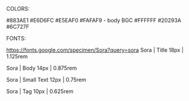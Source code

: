 COLORS:

#883AE1
#E6D6FC
#E5EAF0
#FAFAF9 - body BGC
#FFFFFF
#20293A
#6C727F

FONTS:


https://fonts.google.com/specimen/Sora?query=sora
Sora | Title
18px | 1.125rem

Sora | Body
14px | 0.875rem

Sora | Small Text
12px | 0.75rem

Sora | Tag
10px | 0.625rem


